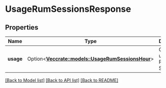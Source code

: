# UsageRumSessionsResponse

## Properties

Name | Type | Description | Notes
------------ | ------------- | ------------- | -------------
**usage** | Option<[**Vec<crate::models::UsageRumSessionsHour>**](UsageRumSessionsHour.md)> | Get hourly usage for RUM Sessions. | [optional]

[[Back to Model list]](../README.md#documentation-for-models) [[Back to API list]](../README.md#documentation-for-api-endpoints) [[Back to README]](../README.md)


